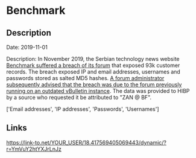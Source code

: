 # Benchmark

## Description

Date: 2019-11-01

Description:
In November 2019, the Serbian technology news website <a href="https://forum.benchmark.rs/threads/benchmark-forum-kompromitovan.489760/" target="_blank" rel="noopener">Benchmark suffered a breach of its forum</a> that exposed 93k customer records. The breach exposed IP and email addresses, usernames and passwords stored as salted MD5 hashes. <a href="https://forum.benchmark.rs/threads/benchmark-forum-kompromitovan.489760/#post-6758095" target="_blank" rel="noopener">A forum administrator subsequently advised that the breach was due to the forum previously running on an outdated vBulletin instance</a>. The data was provided to HIBP by a source who requested it be attributed to &quot;ZAN @ BF&quot;.


['Email addresses', 'IP addresses', 'Passwords', 'Usernames']

## Links

https://link-to.net/YOUR_USER/18.417569405069443/dynamic/?r=YmVuY2htYXJrLnJz